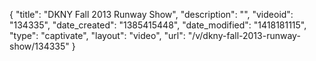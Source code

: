 {
    "title": "DKNY Fall 2013 Runway Show",
    "description": "",
    "videoid": "134335",
    "date_created": "1385415448",
    "date_modified": "1418181115",
    "type": "captivate",
    "layout": "video",
    "url": "\/v\/dkny-fall-2013-runway-show\/134335"
}